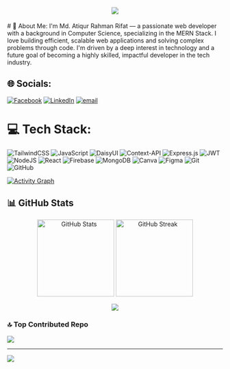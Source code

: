 <h1 align="center">
  <a href="https://git.io/typing-svg">
    <img src="https://readme-typing-svg.herokuapp.com?font=Fira+Code&size=26&duration=3000&pause=500&color=003366&center=true&vCenter=true&width=800&lines=Hi+there%2C+I'm+Md.+Atiqur+Rahman+Rifat.;Frontend+Web+Developer+%7C+MERN+Stack+Enthusiast.;Welcome+to+my+GitHub+profile!">
  </a>
</h1>
# 💫 About Me:
I'm Md. Atiqur Rahman Rifat — a passionate web developer with a background in Computer Science, specializing in the MERN Stack. I love building efficient, scalable web applications and solving complex problems through code. I'm driven by a deep interest in technology and a future goal of becoming a highly skilled, impactful developer in the tech industry.


## 🌐 Socials:
[![Facebook](https://img.shields.io/badge/Facebook-%231877F2.svg?logo=Facebook&logoColor=white)](https://facebook.com/https://www.facebook.com/atiqurrahman.rifat.73/) [![LinkedIn](https://img.shields.io/badge/LinkedIn-%230077B5.svg?logo=linkedin&logoColor=white)](https://linkedin.com/in/https://www.linkedin.com/in/rifat-28-dev/) [![email](https://img.shields.io/badge/Email-D14836?logo=gmail&logoColor=white)](mailto:rifat28.dev@gmail.com) 

# 💻 Tech Stack:
![TailwindCSS](https://img.shields.io/badge/tailwindcss-%2338B2AC.svg?style=for-the-badge&logo=tailwind-css&logoColor=white) ![JavaScript](https://img.shields.io/badge/javascript-%23323330.svg?style=for-the-badge&logo=javascript&logoColor=%23F7DF1E) ![DaisyUI](https://img.shields.io/badge/daisyui-5A0EF8?style=for-the-badge&logo=daisyui&logoColor=white) ![Context-API](https://img.shields.io/badge/Context--Api-000000?style=for-the-badge&logo=react) ![Express.js](https://img.shields.io/badge/express.js-%23404d59.svg?style=for-the-badge&logo=express&logoColor=%2361DAFB) ![JWT](https://img.shields.io/badge/JWT-black?style=for-the-badge&logo=JSON%20web%20tokens) ![NodeJS](https://img.shields.io/badge/node.js-6DA55F?style=for-the-badge&logo=node.js&logoColor=white) ![React](https://img.shields.io/badge/react-%2320232a.svg?style=for-the-badge&logo=react&logoColor=%2361DAFB) ![Firebase](https://img.shields.io/badge/firebase-a08021?style=for-the-badge&logo=firebase&logoColor=ffcd34) ![MongoDB](https://img.shields.io/badge/MongoDB-%234ea94b.svg?style=for-the-badge&logo=mongodb&logoColor=white) ![Canva](https://img.shields.io/badge/Canva-%2300C4CC.svg?style=for-the-badge&logo=Canva&logoColor=white) ![Figma](https://img.shields.io/badge/figma-%23F24E1E.svg?style=for-the-badge&logo=figma&logoColor=white) ![Git](https://img.shields.io/badge/git-%23F05033.svg?style=for-the-badge&logo=git&logoColor=white) ![GitHub](https://img.shields.io/badge/github-%23121011.svg?style=for-the-badge&logo=github&logoColor=white)

[![Activity Graph](https://github-readme-activity-graph.vercel.app/graph?username=rifat-two-eight&theme=github-dark-dimmed&custom_title=Rifat's%20GitHub%20Activity&hide_border=true)](https://github.com/ashutosh00710/github-readme-activity-graph)


## 📊 GitHub Stats

<p align="center">
  <img src="https://github-readme-stats.vercel.app/api?username=rifat-two-eight&theme=dark&hide_border=false&include_all_commits=true&count_private=true" alt="GitHub Stats" height="180"/>
  <img src="https://nirzak-streak-stats.vercel.app/?user=rifat-two-eight&theme=dark&hide_border=false" alt="GitHub Streak" height="180"/>
</p>

<p align="center">
  <!-- GitHub Stats -->
<img src="https://github-readme-stats.vercel.app/api?username=rifat-two-eight&show_icons=true&theme=dark&count_private=true&include_all_commits=true" />

</p>



### 🔝 Top Contributed Repo
![](https://github-contributor-stats.vercel.app/api?username=rifat-two-eight&limit=5&theme=dark&combine_all_yearly_contributions=true)

---
[![](https://visitcount.itsvg.in/api?id=rifat-two-eight&icon=0&color=0)](https://visitcount.itsvg.in)

<!-- Proudly created with GPRM ( https://gprm.itsvg.in ) -->

